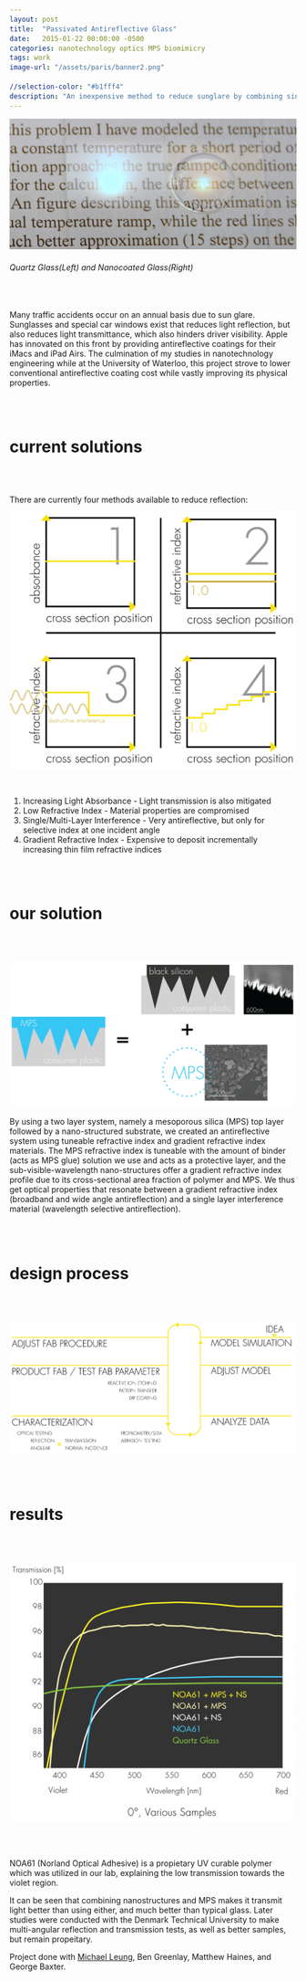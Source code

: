 ```yaml
---
layout: post
title:  "Passivated Antireflective Glass"
date:   2015-01-22 00:00:00 -0500
categories: nanotechnology optics MPS biomimicry
tags: work
image-url: "/assets/paris/banner2.png"

//selection-color: "#b1fff4"
description: "An inexpensive method to reduce sunglare by combining single layer and moth-eye antireflective technologies."
---
```


![banner][banner]

###### Quartz Glass(Left) and Nanocoated Glass(Right)

<br><br>
Many traffic accidents occur on an annual basis due to sun glare. Sunglasses and special car windows exist that reduces light reflection, but also reduces light transmittance, which also hinders driver visibility. Apple has innovated on this front by providing antireflective coatings for their iMacs and iPad Airs. The culmination of my studies in nanotechnology engineering while at the University of Waterloo, this project strove to lower conventional antireflective coating cost while vastly improving its physical properties.

<br><br>

# current solutions

<br><br>

There are currently four methods available to reduce reflection: 

![current solutions][current solutions]

<br>

1. Increasing Light Absorbance - Light transmission is also mitigated
2. Low Refractive Index - Material properties are compromised
3. Single/Multi-Layer Interference - Very antireflective, but only for selective index at one incident angle
4. Gradient Refractive Index - Expensive to deposit incrementally increasing thin film refractive indices

<br><br>

# our solution

<br><br>

![our solution][our solution]

By using a two layer system, namely a mesoporous silica (MPS) top layer followed by a nano-structured substrate, we created an antireflective system using tuneable refractive index and gradient refractive index materials. The MPS refractive index is tuneable with the amount of binder (acts as MPS glue) solution we use and acts as a protective layer, and the sub-visible-wavelength nano-structures offer a gradient refractive index profile due to its cross-sectional area fraction of polymer and MPS. We thus get optical properties that resonate between a gradient refractive index (broadband and wide angle antireflection) and a single layer interference material (wavelength selective antireflection).

<br><br>

# design process

<br><br>

![design process][design process]

<br><br>

# results

<br><br>

![results][results]

<br><br>

NOA61 (Norland Optical Adhesive) is a propietary UV curable polymer which was utilized in our lab, explaining the low transmission towards the violet region.

It can be seen that combining nanostructures and MPS makes it transmit light better than using either, and much better than typical glass. Later studies were conducted with the Denmark Technical University to make multi-angular reflection and transmission tests, as well as better samples, but remain propeitary.

Project done with [Michael Leung](mcleung.com), Ben Greenlay, Matthew Haines, and George Baxter.

[banner]: assets/paris/banner.jpg
[current solutions]: assets/paris/current_solutions.png
[our solution]: assets/paris/solution.png
[design process]: assets/paris/design_process.png
[results]: assets/paris/results.png